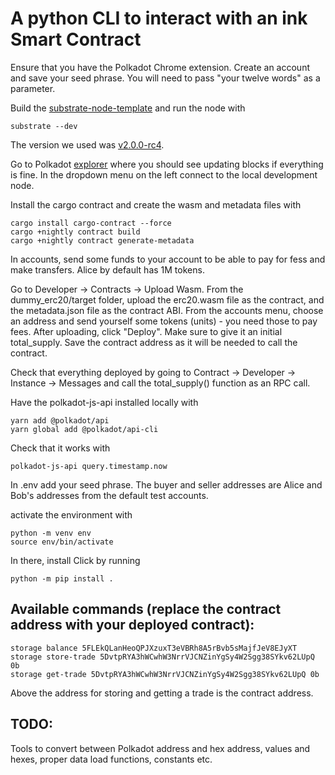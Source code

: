 # A python CLI to interact with an ink Smart Contract 


Ensure that you have the Polkadot Chrome extension. Create an account and save your seed phrase. 
You will need to pass "your twelve words" as a parameter. 

Build the [substrate-node-template](https://github.com/substrate-developer-hub/substrate-node-template) and run the node with 
```
substrate --dev
```
The version we used was [v2.0.0-rc4](https://github.com/substrate-developer-hub/substrate-node-template/releases/tag/v2.0.0-rc4). 

Go to Polkadot [explorer](https://polkadot.js.org/apps/#/explorer) where you should see updating blocks if everything is fine. In the dropdown menu on the left connect to the local development node.

Install the cargo contract and create the wasm and metadata files with 
```
cargo install cargo-contract --force
cargo +nightly contract build
cargo +nightly contract generate-metadata
```

In accounts, send some funds to your account to be able to pay for fess and make transfers. Alice by default has 1M tokens. 

Go to Developer -> Contracts -> Upload Wasm. 
From the dummy_erc20/target folder, upload the erc20.wasm file as the contract, and the metadata.json file as the contract ABI. From the accounts menu, choose an address and send yourself some tokens (units) - you need those to pay fees. After uploading, click "Deploy". Make sure to give it an initial total_supply. 
Save the contract address as it will be needed to call the contract. 

Check that everything deployed by going to Contract -> Developer -> Instance -> Messages and call the total_supply() function as an RPC call. 

Have the polkadot-js-api installed locally with 
```
yarn add @polkadot/api
yarn global add @polkadot/api-cli
```

Check that it works with 
```
polkadot-js-api query.timestamp.now
```

In .env add your seed phrase.
The buyer and seller addresses are Alice and Bob's addresses from the default test accounts. 

activate the environment with 
```
python -m venv env
source env/bin/activate
```

In there, install Click by running  
```
python -m pip install .
```

## Available commands (replace the contract address with your deployed contract): 

```
storage balance 5FLEkQLanHeoQPJXzuxT3eVBRh8A5rBvb5sMajfJeV8EJyXT 
storage store-trade 5DvtpRYA3hWCwhW3NrrVJCNZinYgSy4W2Sgg38SYkv62LUpQ 0b
storage get-trade 5DvtpRYA3hWCwhW3NrrVJCNZinYgSy4W2Sgg38SYkv62LUpQ 0b
```

Above the address for storing and getting a trade is the contract address. 

## TODO: 

Tools to convert between Polkadot address and hex address, values and hexes, proper data load functions, constants etc. 